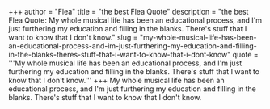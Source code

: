 +++
author = "Flea"
title = "the best Flea Quote"
description = "the best Flea Quote: My whole musical life has been an educational process, and I'm just furthering my education and filling in the blanks. There's stuff that I want to know that I don't know."
slug = "my-whole-musical-life-has-been-an-educational-process-and-im-just-furthering-my-education-and-filling-in-the-blanks-theres-stuff-that-i-want-to-know-that-i-dont-know"
quote = '''My whole musical life has been an educational process, and I'm just furthering my education and filling in the blanks. There's stuff that I want to know that I don't know.'''
+++
My whole musical life has been an educational process, and I'm just furthering my education and filling in the blanks. There's stuff that I want to know that I don't know.
